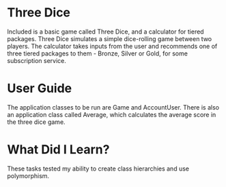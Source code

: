# Three Dice
Included is a basic game called Three Dice, and a calculator for tiered packages. Three Dice simulates a simple dice-rolling game between two players. The calculator takes inputs from the user and recommends one of three tiered packages to them - Bronze, Silver or Gold, for some subscription service.

# User Guide
The application classes to be run are Game and AccountUser. There is also an application class called Average, which calculates the average score in the three dice game.

# What Did I Learn?
These tasks tested my ability to create class hierarchies and use polymorphism.
